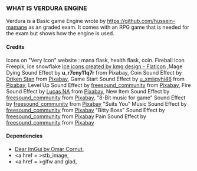 ### WHAT IS VERDURA ENGINE
Verdura is a Basic game Engine wrote by https://github.com/hussein-mamane as an graded exam.
It comes with an RPG game that is needed for the exam but shows how the engine is used.
#### Credits
Icons on "Very Icon" website : mana flask, health flask, coin.
Fireball icon Freepik,
Ice snowflake <a href="https://www.flaticon.com/free-icons/ice" title="ice icons">Ice icons created by kmg design - Flaticon</a>
,Mage Dying Sound Effect by **u_r7cny11q7r** from Pixabay,
Coin Sound Effect by <a href="https://pixabay.com/users/driken5482-45721595/?utm_source=link-attribution&utm_medium=referral&utm_campaign=music&utm_content=236671">Driken Stan</a> from <a href="https://pixabay.com/sound-effects//?utm_source=link-attribution&utm_medium=referral&utm_campaign=music&utm_content=236671">Pixabay</a>,
Game Start Sound Effect by <a href="https://pixabay.com/users/u_xmiiqyhi46-47475901/?utm_source=link-attribution&utm_medium=referral&utm_campaign=music&utm_content=272829">u_xmiiqyhi46</a> from <a href="https://pixabay.com//?utm_source=link-attribution&utm_medium=referral&utm_campaign=music&utm_content=272829">Pixabay</a>,
Level Up Sound Effect by <a href="https://pixabay.com/users/freesound_community-46691455/?utm_source=link-attribution&utm_medium=referral&utm_campaign=music&utm_content=6993">freesound_community</a> from <a href="https://pixabay.com//?utm_source=link-attribution&utm_medium=referral&utm_campaign=music&utm_content=6993">Pixabay</a>,
Fire Sound Effect by <a href="https://pixabay.com/users/r-0-t-0-34451638/?utm_source=link-attribution&utm_medium=referral&utm_campaign=music&utm_content=151672">Lucas NA</a> from <a href="https://pixabay.com/sound-effects//?utm_source=link-attribution&utm_medium=referral&utm_campaign=music&utm_content=151672">Pixabay</a>,
New Item Sound Effect by <a href="https://pixabay.com/users/freesound_community-46691455/?utm_source=link-attribution&utm_medium=referral&utm_campaign=music&utm_content=39146">freesound_community</a> from <a href="https://pixabay.com/sound-effects//?utm_source=link-attribution&utm_medium=referral&utm_campaign=music&utm_content=39146">Pixabay</a>,
"8-Bit music for game" Sound Effect by <a href="https://pixabay.com/users/freesound_community-46691455/?utm_source=link-attribution&utm_medium=referral&utm_campaign=music&utm_content=68698">freesound_community</a> from <a href="https://pixabay.com//?utm_source=link-attribution&utm_medium=referral&utm_campaign=music&utm_content=68698">Pixabay</a>
"Suits You" Music Sound Effect by <a href="https://pixabay.com/users/freesound_community-46691455/?utm_source=link-attribution&utm_medium=referral&utm_campaign=music&utm_content=69233">freesound_community</a> from <a href="https://pixabay.com/sound-effects//?utm_source=link-attribution&utm_medium=referral&utm_campaign=music&utm_content=69233">Pixabay</a>
"Bitty Boss" Sound Effect by <a href="https://pixabay.com/users/freesound_community-46691455/?utm_source=link-attribution&utm_medium=referral&utm_campaign=music&utm_content=54953">freesound_community</a> from <a href="https://pixabay.com/sound-effects//?utm_source=link-attribution&utm_medium=referral&utm_campaign=music&utm_content=54953">Pixabay</a>
Pain Sound Effect by <a href="https://pixabay.com/users/freesound_community-46691455/?utm_source=link-attribution&utm_medium=referral&utm_campaign=music&utm_content=82785">freesound_community</a> from <a href="https://pixabay.com/sound-effects//?utm_source=link-attribution&utm_medium=referral&utm_campaign=music&utm_content=82785">Pixabay</a>
#### Dependencies
- <a href = "https://github.com/ocornut/imgui">Dear ImGui by Omar Cornut</a>,
- <a href = >stb_image</a>,
- <a href = >glfw and glad</a>,
